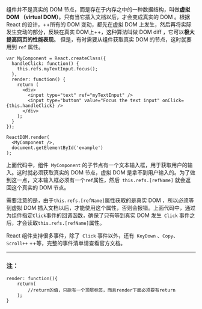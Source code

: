 组件并不是真实的 DOM 节点，而是存在于内存之中的一种数据结构，叫做**虚拟 DOM （virtual DOM）**。只有当它插入文档以后，才会变成真实的 DOM 。根据 React 的设计，++所有的 DOM 变动，都先在虚拟 DOM 上发生，然后再将实际发生变动的部分，反映在真实 DOM上++，这种算法叫做 DOM diff ，它可以**极大提高网页的性能表现**。
但是，有时需要从组件获取真实 DOM 的节点，这时就要用到 `ref` 属性。
````
var MyComponent = React.createClass({
  handleClick: function() {
    this.refs.myTextInput.focus();
  },
  render: function() {
    return (
      <div>
        <input type="text" ref="myTextInput" />
        <input type="button" value="Focus the text input" onClick={this.handleClick} />
      </div>
    );
  }
});

ReactDOM.render(
  <MyComponent />,
  document.getElementById('example')
);
````

上面代码中，组件` MyComponent` 的子节点有一个文本输入框，用于获取用户的输入。这时就必须获取真实的 DOM 节点，虚拟 DOM 是拿不到用户输入的。为了做到这一点，文本输入框必须有一个` ref `属性，然后` this.refs.[refName]` 就会返回这个真实的 DOM 节点。

需要注意的是，由于` this.refs.[refName] `属性获取的是真实 DOM ，所以必须等到虚拟 DOM 插入文档以后，才能使用这个属性，否则会报错。上面代码中，通过为组件指定` Click `事件的回调函数，确保了只有等到真实 DOM 发生` Click` 事件之后，才会读取` this.refs.[refName] `属性。

React 组件支持很多事件，除了` Click` 事件以外，还有` KeyDown` 、`Copy`、`Scroll++` ++等，完整的事件清单请查看官方文档。

---
### 注：
````
render: function(){
    return(
        //return的值，只能有一个顶层标签，而且render下面必须要有return
    );
}
````
